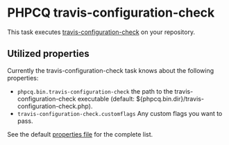 PHPCQ travis-configuration-check
================================

This task executes [travis-configuration-check](https://github.com/phpcq/travis-configuration-check) on
your repository.

Utilized properties
-------------------

Currently the travis-configuration-check task knows about the following properties:
* `phpcq.bin.travis-configuration-check` the path to the travis-configuration-check executable (default: ${phpcq.bin.dir}/travis-configuration-check.php).
* `travis-configuration-check.customflags` Any custom flags you want to pass.

See the default [properties file](default.properties) for the complete list.
